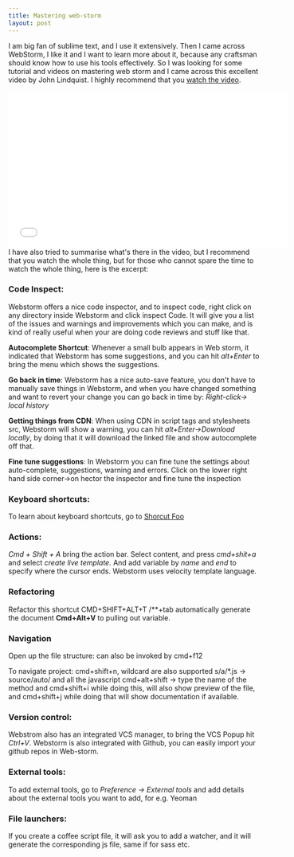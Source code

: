 ```yaml
---
title: Mastering web-storm
layout: post
---
```


I am big fan of sublime text, and I use it extensively. Then I came across WebStorm, I like it and I want to learn more about it, because any craftsman should know how to use his tools effectively. 
So I was looking for some tutorial and videos on mastering web storm and I came across this excellent video by John Lindquist. I highly recommend that you [watch the video](http://www.youtube.com/watch?v=LJOyrSh1kDU&feature=youtu.be).
<iframe width="560" height="315" src="//www.youtube.com/embed/LJOyrSh1kDU" frameborder="0" allowfullscreen></iframe>
I have also tried to summarise what's there in the video, but I recommend that you watch the whole thing, but for those who cannot spare the time to watch the whole thing, here is the excerpt:

### Code Inspect:
Webstorm offers a nice code inspector, and to inspect code, right click on any directory inside Webstorm and click inspect Code.
It will give you a list of the issues and warnings and improvements which you can make, and is kind of really useful when your are doing code reviews and stuff like that.

**Autocomplete Shortcut**: Whenever a small bulb appears in Web storm, it indicated that Webstorm has some suggestions, and you can hit  *alt+Enter* to bring the menu which shows the suggestions.

**Go back in time**: Webstorm has a nice auto-save feature, you don't have to manually save things in Webstorm, and when you have changed something and want to revert your change you can go back in time by: *Right-click-> local history*

**Getting things from CDN**: When using CDN in script tags and stylesheets src, Webstorm will show a warning, you can hit *alt+Enter->Download locally*, by doing that it will download the linked file and show autocomplete off that.

**Fine tune suggestions**: In Webstorm you can fine tune the settings about auto-complete, suggestions, warning and errors.
Click on the lower right hand side corner->on hector the inspector and fine tune the inspection

### Keyboard shortcuts:
To learn about keyboard shortcuts, go to 
[Shorcut Foo](https://www.shortcutfoo.com/app/tutorial/webstorm)

### Actions:
*Cmd + Shift + A* bring the action bar.
Select content, and press *cmd+shit+a* and select *create live template.*
And add variable by $name$ and $end$ to specify where the cursor ends.
Webstorm uses velocity template language.

### Refactoring
Refactor this shortcut CMD+SHIFT+ALT+T
/**+tab automatically generate the document
**Cmd+Alt+V** to pulling out variable.

### Navigation
Open up the file structure: can also be invoked by cmd+f12

To navigate project: cmd+shift+n, wildcard are also supported 
s/a/*.js -> source/auto/ and all the javascript
cmd+alt+shift -> type the name of the method
and cmd+shift+i while doing this, will also show preview of the file, and cmd+shift+j while doing that will show documentation if available.

### Version control:
Webstrom also has an integrated VCS manager, to bring the VCS Popup hit *Ctrl+V*.
Webstorm is also integrated with Github, you can easily import your github repos in Web-storm.

### External tools:
To add external tools, go to *Preference -> External tools* and add details about the external tools you want to add, for e.g. Yeoman

### File launchers:
If you create a coffee script file, it will ask you to add a watcher, and it will generate the corresponding js file, same if for sass etc. 

